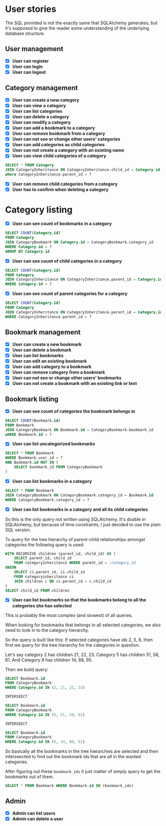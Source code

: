 # User stories

The SQL provided is not the exactly same that SQLAlchemy generates, but it's supposed to give the reader some understanding of the underlying database structure.

## User management
- [x] **User can register**
- [x] **User can login**
- [x] **User can logout**

## Category management
- [x] **User can create a new category**
- [x] **User can view a category**
- [x] **User can list categories**
- [x] **User can delete a category**
- [x] **User can modify a category**
- [x] **User can add a bookmark to a category**
- [x] **User can remove bookmark from a category**
- [x] **User can not see or change other users' categories**
- [x] **User can add categories as child categories**
- [x] **User can not create a category with an existing name**
- [x] **User can view child categories of a category**

```sql
SELECT * FROM Category
JOIN CategoryInheritance ON CategoryInheritance.child_id = Category.id
where CategoryInheritance.parent_id = ?
```

- [x] **User can remove child categories from a category**
- [x] **User has to confirm when deleting a category**

# Category listing
- [x] **User can see count of bookmarks in a category**

```sql
SELECT COUNT(Category.id)
FROM Category
JOIN CategoryBookmark ON Category.id = CategoryBookmark.category_id
WHERE Category.id = ?
GROUP BY Category.id
```

- [x] **User can see count of child categories in a category**

```sql
SELECT COUNT(Category.id)
FROM Category
JOIN CategoryInheritance ON CategoryInheritance.parent_id = Category.id
WHERE Category.id = ?
```

- [x] **User can see count of parent categories for a category**

```sql
SELECT COUNT(Category.id)
FROM Category
JOIN CategoryInheritance ON CategoryInheritance.parent_id = Category.id
WHERE CategoryInheritance.parent_id = ?
```

## Bookmark management
- [x] **User can create a new bookmark**
- [x] **User can delete a bookmark**
- [x] **User can list bookmarks**
- [x] **User can edit an existing bookmark**
- [x] **User can add category to a bookmark**
- [x] **User can remove category from a bookmark**
- [x] **User can not see or change other users' bookmarks**
- [x] **User can not create a bookmark with an existing link or text**

## Bookmark listing
- [x] **User can see count of categories the bookmark belongs in**

```sql
SELECT COUNT(Bookmark.id)
FROM Bookmark
JOIN CategoryBookmark ON Bookmark.id = CategoryBookmark.bookmark_id
wHERE Bookmark.id = ?
```

- [x] **User can list uncategorized bookmarks**

```sql
SELECT * FROM Bookmark
WHERE Bookmark.user_id = ?
AND Bookmark.id NOT IN (
    SELECT bookmark_id FROM CategoryBookmark
)
```

- [x] **User can list bookmarks in a category**

```sql
SELECT * FROM Bookmark
JOIN CategoryBookmark ON CategoryBookmark.category_id = Bookmark.id
WHERE CategoryBookmark.category_id = ?
```

- [x] **User can list bookmarks in a category and all its child categories**

So this is the only query not written using SQLAlchemy. It's doable in SQLAlchemy, but because of time constraints, I just decided to use the plain SQL version.

To query for the tree hierarchy of parent-child relationships amongst categories the following query is used:

```sql
WITH RECURSIVE children (parent_id, child_id) AS (
    SELECT parent_id, child_id
    FROM categoryinheritance WHERE parent_id = :category_id
UNION
    SELECT ci.parent_id, ci.child_id
    FROM categoryinheritance ci
    JOIN children c ON ci.parent_id = c.child_id
)
SELECT child_id FROM children
```

- [x] **User can list bookmarks so that the bookmarks belong to all the categories she has selected**

This is probably the most complex (and slowest) of all queries.

When looking for bookmarks that belongs in all selected categories, we also need to look in to the category hierarchy.

So the query is built like this: If selected categories have ids 2, 5, 8, then first we query for the tree hierarchy for the categories in question.

Let's say category 2 has children 21, 22, 23. Category 5 has children 51, 58, 61. And Category 8 has children 14, 88, 95.

Then we build query:

```sql
SELECT Bookmark.id
FROM CategoryBookmark
WHERE Category.id IN (2, 21, 22, 23)

INTERSEECT

SELECT Bookmark.id
FROM CategoryBookmark
WHERE Category.id IN (5, 51, 58, 61)

INTERSEECT

SELECT Bookmark.id
FROM CategoryBookmark
WHERE Category.id IN (8, 14, 88, 61)
```

So basically all the bookmarks in the tree hierarchies are selected and then interseected to find out the bookmark ids that are _all_ in the wanted categories.

After figuring out these `bookmark_ids` it just matter of simply query to get the bookmarks out of them.

```sql
SELECT * FROM Bookmark WHERE Bookmark.id IN (bookmark_ids)
```

## Admin
- [x] **Admin can list users**
- [x] **Admin can delete a user**

